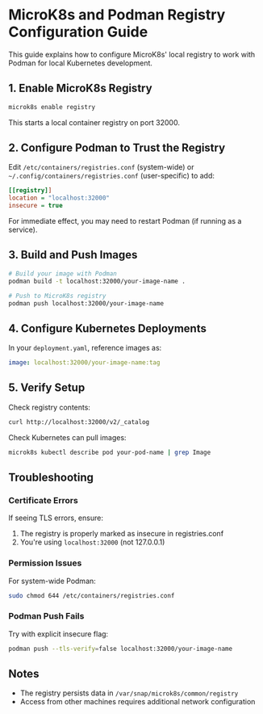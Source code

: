# MicroK8s and Podman Registry Configuration Guide

This guide explains how to configure MicroK8s' local registry to work with Podman for local Kubernetes development.

## 1. Enable MicroK8s Registry

```bash
microk8s enable registry
```

This starts a local container registry on port 32000.

## 2. Configure Podman to Trust the Registry

Edit `/etc/containers/registries.conf` (system-wide) or `~/.config/containers/registries.conf` (user-specific) to add:

```ini
[[registry]]
location = "localhost:32000"
insecure = true
```

For immediate effect, you may need to restart Podman (if running as a service).

## 3. Build and Push Images

```bash
# Build your image with Podman
podman build -t localhost:32000/your-image-name .

# Push to MicroK8s registry
podman push localhost:32000/your-image-name
```

## 4. Configure Kubernetes Deployments

In your `deployment.yaml`, reference images as:

```yaml
image: localhost:32000/your-image-name:tag
```

## 5. Verify Setup

Check registry contents:
```bash
curl http://localhost:32000/v2/_catalog
```

Check Kubernetes can pull images:
```bash
microk8s kubectl describe pod your-pod-name | grep Image
```

## Troubleshooting

### Certificate Errors
If seeing TLS errors, ensure:
1. The registry is properly marked as insecure in registries.conf
2. You're using `localhost:32000` (not 127.0.0.1)

### Permission Issues
For system-wide Podman:
```bash
sudo chmod 644 /etc/containers/registries.conf
```

### Podman Push Fails
Try with explicit insecure flag:
```bash
podman push --tls-verify=false localhost:32000/your-image-name
```

## Notes
- The registry persists data in `/var/snap/microk8s/common/registry`
- Access from other machines requires additional network configuration
